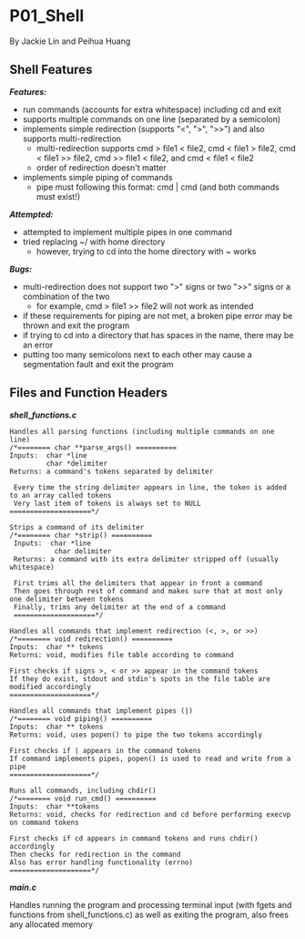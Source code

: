 # P01_Shell
By Jackie Lin and Peihua Huang

## Shell Features
***Features:***
* run commands (accounts for extra whitespace) including cd and exit
* supports multiple commands on one line (separated by a semicolon)
* implements simple redirection (supports "<", ">", ">>") and also supports multi-redirection
  * multi-redirection supports cmd > file1 < file2, cmd < file1 > file2, cmd < file1 >> file2, cmd >> file1 < file2, and cmd < file1 < file2
  * order of redirection doesn't matter
* implements simple piping of commands
  * pipe must following this format: cmd | cmd (and both commands must exist!)  

***Attempted:***
* attempted to implement multiple pipes in one command
* tried replacing ~/ with home directory
  * however, trying to cd into the home directory with ~ works   

***Bugs:***
* multi-redirection does not support two ">" signs or two ">>" signs or a combination of the two
  * for example, cmd > file1 >> file2 will not work as intended
* if these requirements for piping are not met, a broken pipe error may be thrown and exit the program
* if trying to cd into a directory that has spaces in the name, there may be an error
* putting too many semicolons next to each other may cause a segmentation fault and exit the program

## Files and Function Headers
***shell_functions.c***    

```
Handles all parsing functions (including multiple commands on one line)  
/*======== char **parse_args() ==========  
Inputs:  char *line  
         char *delimiter  
Returns: a command's tokens separated by delimiter  

 Every time the string delimiter appears in line, the token is added to an array called tokens  
 Very last item of tokens is always set to NULL  
====================*/
```
```
Strips a command of its delimiter  
/*======== char *strip() ==========    
 Inputs:  char *line    
      	   char delimiter    
 Returns: a command with its extra delimiter stripped off (usually whitespace)    

 First trims all the delimiters that appear in front a command    
 Then goes through rest of command and makes sure that at most only one delimiter between tokens    
 Finally, trims any delimiter at the end of a command    
 ====================*/
```
```    
Handles all commands that implement redirection (<, >, or >>)
/*======== void redirection() ==========
Inputs:  char ** tokens
Returns: void, modifies file table according to command

First checks if signs >, < or >> appear in the command tokens
If they do exist, stdout and stdin's spots in the file table are modified accordingly
====================*/
```
```
Handles all commands that implement pipes (|)
/*======== void piping() ==========
Inputs:  char ** tokens
Returns: void, uses popen() to pipe the two tokens accordingly

First checks if | appears in the command tokens
If command implements pipes, popen() is used to read and write from a pipe
====================*/
```
```
Runs all commands, including chdir()
/*======== void run_cmd() ==========
Inputs:  char **tokens
Returns: void, checks for redirection and cd before performing execvp on command tokens

First checks if cd appears in command tokens and runs chdir() accordingly
Then checks for redirection in the command
Also has error handling functionality (errno)
====================*/
```

***main.c***

Handles running the program and processing terminal input (with fgets and functions from shell_functions.c) as well as exiting the program, also frees any allocated memory
